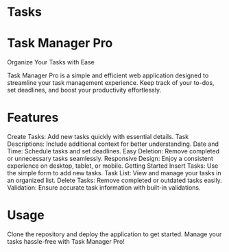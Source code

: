 # Tasks

# Task Manager Pro
Organize Your Tasks with Ease

Task Manager Pro is a simple and efficient web application designed to streamline your task management experience. Keep track of your to-dos, set deadlines, and boost your productivity effortlessly.

# Features
Create Tasks: Add new tasks quickly with essential details.
Task Descriptions: Include additional context for better understanding.
Date and Time: Schedule tasks and set deadlines.
Easy Deletion: Remove completed or unnecessary tasks seamlessly.
Responsive Design: Enjoy a consistent experience on desktop, tablet, or mobile.
Getting Started
Insert Tasks: Use the simple form to add new tasks.
Task List: View and manage your tasks in an organized list.
Delete Tasks: Remove completed or outdated tasks easily.
Validation: Ensure accurate task information with built-in validations.
#  Usage
Clone the repository and deploy the application to get started. Manage your tasks hassle-free with Task Manager Pro!
